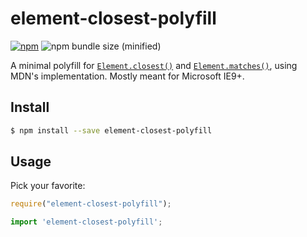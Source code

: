 # element-closest-polyfill
[![npm](https://img.shields.io/npm/v/element-closest-polyfill.svg)](https://www.npmjs.com/package/element-closest-polyfill)
![npm bundle size (minified)](https://img.shields.io/bundlephobia/min/element-closest-polyfill.svg)

A minimal polyfill for [`Element.closest()`](https://developer.mozilla.org/en-US/docs/Web/API/Element/closest) and [`Element.matches()`](https://developer.mozilla.org/en-US/docs/Web/API/Element/matches), using MDN's implementation. Mostly meant for Microsoft IE9+.

## Install
```sh
$ npm install --save element-closest-polyfill
```

## Usage
Pick your favorite:
```js
require("element-closest-polyfill");
```
```js
import 'element-closest-polyfill';
```
